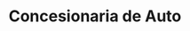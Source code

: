 ---
title: "Concesionaria de Auto"
url: /san-fernando-del-valle-de-catamarca/concesionaria-de-auto/
shop: coche
---